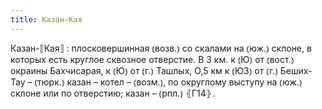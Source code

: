 ```yaml
---
title: Казан-Кая
---
```


Казан-⟦Кая⟧
: плосковершинная ⦅возв.⦆ со скалами на ⦅юж.⦆ склоне, в которых есть круглое сквозное отверстие. В 3 км. к ⦅Ю⦆ от ⦅вост.⦆ окраины Бахчисарая, к ⦅Ю⦆ от ⦅г.⦆ Ташлых, О,5 км к ⦅ЮЗ⦆ от ⦅г.⦆ Беших-Тау – ⦅тюрк.⦆ казан – котел – ⦅возм.⦆, по округлому выступу на ⦅юж.⦆ склоне или по отверстию; казан – ⦅рпл.⦆ ⦃Г14⦄.

